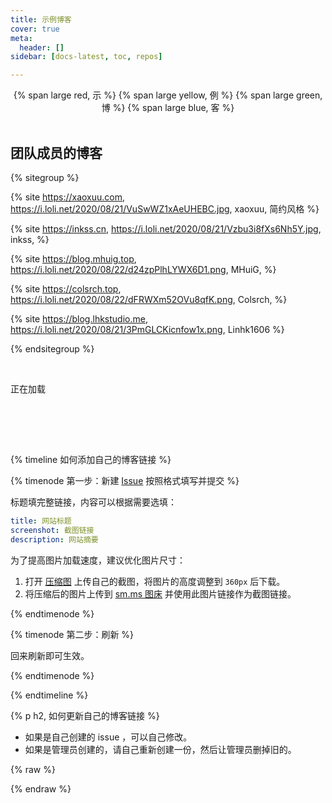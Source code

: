 ```yaml
---
title: 示例博客
cover: true
meta:
  header: []
sidebar: [docs-latest, toc, repos]

---
```


<center>
{% span large red, 示 %}
{% span large yellow, 例 %}
{% span large green, 博 %}
{% span large blue, 客 %}
</center>
<br>

## 团队成员的博客

{% sitegroup %}

{% site https://xaoxuu.com, https://i.loli.net/2020/08/21/VuSwWZ1xAeUHEBC.jpg, xaoxuu, 简约风格 %}

{% site https://inkss.cn, https://i.loli.net/2020/08/21/Vzbu3i8fXs6Nh5Y.jpg, inkss,  %}

{% site https://blog.mhuig.top, https://i.loli.net/2020/08/22/d24zpPlhLYWX6D1.png, MHuiG,  %}

{% site https://colsrch.top, https://i.loli.net/2020/08/22/dFRWXm52OVu8qfK.png, Colsrch,  %}

{% site https://blog.lhkstudio.me, https://i.loli.net/2020/08/21/3PmGLCKicnfow1x.png, Linhk1606 %}

{% endsitegroup %}


<br>

<div class="examples"><div class="loading"><i class="fa fa-cog fa-2x fa-spin"></i><p>正在加载</p></div></div>

<br>


<!-- more -->

<br><br>

{% timeline 如何添加自己的博客链接 %}

{% timenode 第一步：新建 [Issue](https://github.com/volantis-x/examples/issues/) 按照格式填写并提交 %}

标题填完整链接，内容可以根据需要选填：

```yaml
title: 网站标题
screenshot: 截图链接
description: 网站摘要
```

为了提高图片加载速度，建议优化图片尺寸：
1. 打开 [压缩图](https://www.yasuotu.com/) 上传自己的截图，将图片的高度调整到 `360px` 后下载。
2. 将压缩后的图片上传到 [sm.ms 图床](https://sm.ms/) 并使用此图片链接作为截图链接。

{% endtimenode %}

{% timenode 第二步：刷新 %}

回来刷新即可生效。

{% endtimenode %}

{% endtimeline %}

{% p h2, 如何更新自己的博客链接 %}

- 如果是自己创建的 issue ，可以自己修改。
- 如果是管理员创建的，请自己重新创建一份，然后让管理员删掉旧的。


{% raw %}
<script>
let issue_cfg = new Object();
issue_cfg.group = ['latest', 'v6', 'v5', 'v4', 'v3', 'v2', 'v1', 'v0'];
issue_cfg.repo = 'https://api.github.com/repos/volantis-x/examples/issues?sort=updated&state=open&page=1&per_page=100';
function parseData(data) {
  let groups = new Object();
  if (data.length > 0) {
    for (i = 0; i < data.length; i++) {
      let issue = data[i];
      let lbs = issue.labels;
      if (lbs.length > 0) {
        for (j = 0; j < lbs.length; j++) {
          let lb = lbs[j].name;
          if (issue_cfg.group.includes(lb)) {
            let obj = groups[lb];
            if (obj == undefined) {
              obj = new Object();
              obj.name = lbs[j].description;
              obj.items = [issue];
              groups[lb] = obj;
            } else {
              obj.items.push(issue);
              groups[lb] = obj;
            }
          }
        }
      }
    }
  }
  return groups;
}
function loadExamples() {
  $.get(issue_cfg.repo, function(data, status) {
    let dt = parseData(data);
    $('div.examples .loading').remove();
    for (i = 0; i < issue_cfg.group.length; i++) {
      let lb = issue_cfg.group[i];
      let groupData = dt[lb];
      if (groupData == undefined) {
        continue;
      }
      $('div.examples').append('<h2>' + groupData.name + '</h2>');
      $('div.examples').append('<div class="site-card-group ' + lb + '"></div>');
      // layout items
      for (j = 0; j < groupData.items.length; j++) {
        let issue = groupData.items[j];
        // get title
        let title = issue.body.match(/title:[^\n]*\n/);
        if (title && title.length > 0) {
          title = title[0].replace(/(title:[\s]*|[\r\n]*)/g,'');
        }
        // get screenshot
        let screenshot = issue.body.match(/screenshot:[^\n]*\n/);
        if (screenshot && screenshot.length > 0) {
          screenshot = screenshot[0].replace(/(screenshot:[\s]*|[\r\n]*)/g,'');
        }
        // get desc
        let desc = issue.body.match(/description:[^\n]*\n/);
        if (desc && desc.length > 0) {
          desc = desc[0].replace(/(description:[\s]*|[\r\n]*)/g,'');
        }

        let imgTag = '';
        if (screenshot.length > 0) {
          imgTag = '<div class="img"><img no-lazy src="' + screenshot + '"></div>';
        } else {
          imgTag = '<div class="img"><img no-lazy src="https://cdn.jsdelivr.net/gh/volantis-x/cdn-wallpaper-minimalist/2020/052.jpg"></div>';
        }
        let infoTag = "<div class='info'><span class='title'>" + title + "</span></div><span class='desc'>" + desc + "</span>";
        let cardTag = "<div class='site-card'><a target='_blank' href='" + issue.title + "'>" + imgTag + infoTag + "</a></div>";
        $('div.examples .site-card-group.' + lb).append(cardTag);
      }
    }
  });
}

document.addEventListener('DOMContentLoaded', function () {
  loadExamples();
});
loadExamples();
</script>
{% endraw %}
